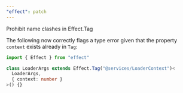 ```yaml
---
"effect": patch
---
```


Prohibit name clashes in Effect.Tag

The following now correctly flags a type error given that the property `context` exists already in `Tag`:

```ts
import { Effect } from "effect"

class LoaderArgs extends Effect.Tag("@services/LoaderContext")<
  LoaderArgs,
  { context: number }
>() {}
```
